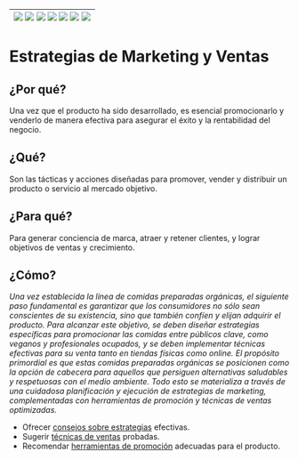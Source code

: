 <div align=right>

|[![](https://img.shields.io/badge/-Inicio-FFF?style=flat&logo=Emlakjet&logoColor=black)](/README.md) [![](https://img.shields.io/badge/-Introducción-FFF?style=flat)](/documentos/intro.md) [![](https://img.shields.io/badge/-Panorámica-FFF?style=flat)](/documentos/panorámica.md) [![](https://img.shields.io/badge/-Prompts-FFF?style=flat)](/documentos/prompts/README.md) [![](https://img.shields.io/badge/-Ingeniería_de_prompts-FFF?style=flat)](/documentos/ingenieriaDePrompts/README.md) [![](https://img.shields.io/badge/-Patrones-FFF?style=flat)](/documentos/ingenieriaDePrompts/patrones/README.md) [![](https://img.shields.io/badge/-Casos_de_uso-FFF?style=flat)](/documentos/casosDeUso/README.md)|
|-|

</div>

# Estrategias de Marketing y Ventas

## ¿Por qué?

Una vez que el producto ha sido desarrollado, es esencial promocionarlo y venderlo de manera efectiva para asegurar el éxito y la rentabilidad del negocio.

## ¿Qué?

Son las tácticas y acciones diseñadas para promover, vender y distribuir un producto o servicio al mercado objetivo.

## ¿Para qué?

Para generar conciencia de marca, atraer y retener clientes, y lograr objetivos de ventas y crecimiento.

## ¿Cómo?

*Una vez establecida la línea de comidas preparadas orgánicas, el siguiente paso fundamental es garantizar que los consumidores no sólo sean conscientes de su existencia, sino que también confíen y elijan adquirir el producto. Para alcanzar este objetivo, se deben diseñar estrategias específicas para promocionar las comidas entre públicos clave, como veganos y profesionales ocupados, y se deben implementar técnicas efectivas para su venta tanto en tiendas físicas como online. El propósito primordial es que estas comidas preparadas orgánicas se posicionen como la opción de cabecera para aquellos que persiguen alternativas saludables y respetuosas con el medio ambiente. Todo esto se materializa a través de una cuidadosa planificación y ejecución de estrategias de marketing, complementadas con herramientas de promoción y técnicas de ventas optimizadas.*

- Ofrecer [consejos sobre estrategias](estrategias.md) efectivas.
- Sugerir [técnicas de ventas](tecnicasVenta.md) probadas.
- Recomendar [herramientas de promoción](herramientasPromocion.md) adecuadas para el producto.
